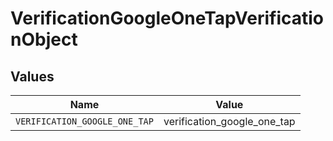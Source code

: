 # VerificationGoogleOneTapVerificationObject


## Values

| Name                          | Value                         |
| ----------------------------- | ----------------------------- |
| `VERIFICATION_GOOGLE_ONE_TAP` | verification_google_one_tap   |